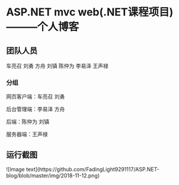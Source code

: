 <h1>ASP.NET mvc web(.NET课程项目)———个人博客</h1>

<h2>团队人员</h2>

<div>车亮召 刘勇 方舟 刘镇 陈仲为 李易泽 王声禄</div>

<h3>分组</h3>

<div>
  <p><span>网页客户端：</span>车亮召 刘勇<p>
  <p><span>后台管理端：</span>李易泽 方舟</p>
  <p><span>后端：</span>陈仲为 刘镇</p>
  <p><span>服务器端：</span>王声禄</p>
</div>

<h2>运行截图</h2>
![Image text](https://github.com/FadingLight9291117/ASP.NET-blog/blob/master/img/2018-11-12.png)

